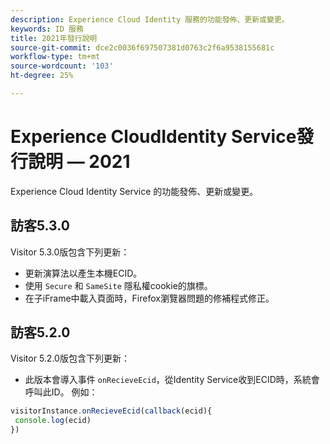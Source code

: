 ```yaml
---
description: Experience Cloud Identity 服務的功能發佈、更新或變更。
keywords: ID 服務
title: 2021年發行說明
source-git-commit: dce2c0036f697507381d0763c2f6a9538155681c
workflow-type: tm+mt
source-wordcount: '103'
ht-degree: 25%

---
```


# Experience CloudIdentity Service發行說明 — 2021

Experience Cloud Identity Service 的功能發佈、更新或變更。

## 訪客5.3.0

Visitor 5.3.0版包含下列更新：

* 更新演算法以產生本機ECID。
* 使用 `Secure` 和 `SameSite` 隱私權cookie的旗標。
* 在子iFrame中載入頁面時，Firefox瀏覽器問題的修補程式修正。

## 訪客5.2.0

Visitor 5.2.0版包含下列更新：

* 此版本會導入事件 `onRecieveEcid`，從Identity Service收到ECID時，系統會呼叫此ID。 例如：

```js
visitorInstance.onRecieveEcid(callback(ecid){
 console.log(ecid)
})
```
